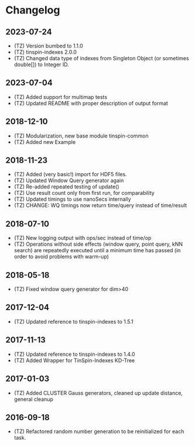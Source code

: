 # Changelog

## 2023-07-24

- (TZ) Version bumbed to 1.1.0
- (TZ) tinspin-indexes 2.0.0
- (TZ) Changed data type of indexes from Singleton Object (or sometimes double[]) to Integer ID.

## 2023-07-04

- (TZ) Added support for multimap tests
- (TZ) Updated README with proper description of output format 

## 2018-12-10

- (TZ) Modularization, new base module tinspin-common
- (TZ) Added new Example

## 2018-11-23

- (TZ) Added (very basic!) import for HDF5 files.
- (TZ) Updated Window Query generator again
- (TZ) Re-added repeated testing of update()
- (TZ) Use result count only from first run, for comparability
- (TZ) Updated timings to use nanoSecs internally
- (TZ) CHANGE: WQ timings now return time/query instead of time/result

## 2018-07-10

- (TZ) New logging output with ops/sec instead of time/op
- (TZ) Operations without side effects (window query, point query, kNN search) are repeatedly
  executed until a minimum time has passed (in order to avoid problems with warm-up)

## 2018-05-18

- (TZ) Fixed window query generator for dim>40

## 2017-12-04

- (TZ) Updated reference to tinspin-indexes to 1.5.1

## 2017-11-13

- (TZ) Updated reference to tinspin-indexes to 1.4.0
- (TZ) Added Wrapper for TinSpin-Indexes KD-Tree

## 2017-01-03

- (TZ) Added CLUSTER Gauss generators, cleaned up update distance, general cleanup

## 2016-09-18

- (TZ) Refactored random number generation to be reinitialized for each task.
